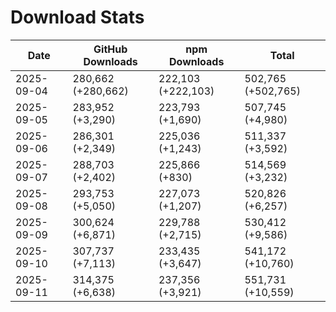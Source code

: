 # Download Stats

| Date       | GitHub Downloads   | npm Downloads      | Total              |
| ---------- | ------------------ | ------------------ | ------------------ |
| 2025-09-04 | 280,662 (+280,662) | 222,103 (+222,103) | 502,765 (+502,765) |
| 2025-09-05 | 283,952 (+3,290)   | 223,793 (+1,690)   | 507,745 (+4,980)   |
| 2025-09-06 | 286,301 (+2,349)   | 225,036 (+1,243)   | 511,337 (+3,592)   |
| 2025-09-07 | 288,703 (+2,402)   | 225,866 (+830)     | 514,569 (+3,232)   |
| 2025-09-08 | 293,753 (+5,050)   | 227,073 (+1,207)   | 520,826 (+6,257)   |
| 2025-09-09 | 300,624 (+6,871)   | 229,788 (+2,715)   | 530,412 (+9,586)   |
| 2025-09-10 | 307,737 (+7,113)   | 233,435 (+3,647)   | 541,172 (+10,760)  |
| 2025-09-11 | 314,375 (+6,638)   | 237,356 (+3,921)   | 551,731 (+10,559)  |
